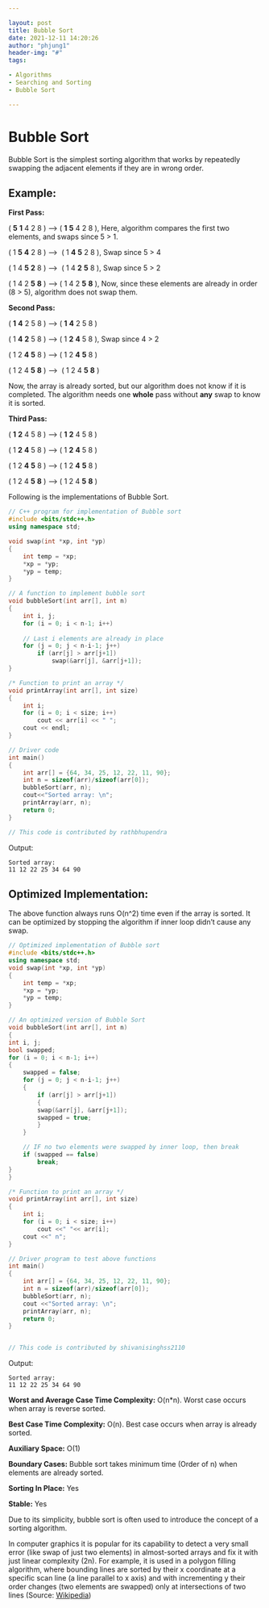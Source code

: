 ```yaml
---

layout: post
title: Bubble Sort
date: 2021-12-11 14:20:26
author: "phjung1"
header-img: "#"
tags:

- Algorithms
- Searching and Sorting
- Bubble Sort

---
```


# Bubble Sort

Bubble Sort is the simplest sorting algorithm that works by repeatedly swapping the adjacent elements if they are in wrong order.



## **Example:**

**First Pass:**

( **5** **1** 4 2 8 ) –> ( **1** **5** 4 2 8 ), Here, algorithm compares the first two elements, and swaps since 5 > 1.

( 1 **5** **4** 2 8 ) –>  ( 1 **4** **5** 2 8 ), Swap since 5 > 4

( 1 4 **5** **2** 8 ) –>  ( 1 4 **2** **5** 8 ), Swap since 5 > 2

( 1 4 2 **5** **8** ) –> ( 1 4 2 **5** **8** ), Now, since these elements are already in order (8 > 5), algorithm does not swap them.



**Second Pass:**

( **1** **4** 2 5 8 ) –> ( **1** **4** 2 5 8 )

( 1 **4** **2** 5 8 ) –> ( 1 **2** **4** 5 8 ), Swap since 4 > 2

( 1 2 **4** **5** 8 ) –> ( 1 2 **4** **5** 8 )

( 1 2 4 **5** **8** ) –>  ( 1 2 4 **5** **8** )

Now, the array is already sorted, but our algorithm does not know if it is completed. The algorithm needs one **whole** pass without **any** swap to know it is sorted.



**Third Pass:**

( **1** **2** 4 5 8 ) –> ( **1** **2** 4 5 8 )

( 1 **2** **4** 5 8 ) –> ( 1 **2** **4** 5 8 )

( 1 2 **4** **5** 8 ) –> ( 1 2 **4** **5** 8 )

( 1 2 4 **5** **8** ) –> ( 1 2 4 **5** **8** )



Following is the implementations of Bubble Sort.



```cpp
// C++ program for implementation of Bubble sort
#include <bits/stdc++.h>
using namespace std;

void swap(int *xp, int *yp)
{
	int temp = *xp;
	*xp = *yp;
	*yp = temp;
}

// A function to implement bubble sort
void bubbleSort(int arr[], int n)
{
	int i, j;
	for (i = 0; i < n-1; i++)	
	
	// Last i elements are already in place
	for (j = 0; j < n-i-1; j++)
		if (arr[j] > arr[j+1])
			swap(&arr[j], &arr[j+1]);
}

/* Function to print an array */
void printArray(int arr[], int size)
{
	int i;
	for (i = 0; i < size; i++)
		cout << arr[i] << " ";
	cout << endl;
}

// Driver code
int main()
{
	int arr[] = {64, 34, 25, 12, 22, 11, 90};
	int n = sizeof(arr)/sizeof(arr[0]);
	bubbleSort(arr, n);
	cout<<"Sorted array: \n";
	printArray(arr, n);
	return 0;
}

// This code is contributed by rathbhupendra

```

Output:

    Sorted array:
    11 12 22 25 34 64 90



## **Optimized Implementation:**

The above function always runs O(n^2) time even if the array is sorted. It can be optimized by stopping the algorithm if inner loop didn’t cause any swap.



```cpp
// Optimized implementation of Bubble sort
#include <bits/stdc++.h>
using namespace std;
void swap(int *xp, int *yp)
{
	int temp = *xp;
	*xp = *yp;
	*yp = temp;
}

// An optimized version of Bubble Sort
void bubbleSort(int arr[], int n)
{
int i, j;
bool swapped;
for (i = 0; i < n-1; i++)
{
	swapped = false;
	for (j = 0; j < n-i-1; j++)
	{
		if (arr[j] > arr[j+1])
		{
		swap(&arr[j], &arr[j+1]);
		swapped = true;
		}
	}

	// IF no two elements were swapped by inner loop, then break
	if (swapped == false)
		break;
}
}

/* Function to print an array */
void printArray(int arr[], int size)
{
	int i;
	for (i = 0; i < size; i++)
		cout <<" "<< arr[i];
	cout <<" n";
}

// Driver program to test above functions
int main()
{
	int arr[] = {64, 34, 25, 12, 22, 11, 90};
	int n = sizeof(arr)/sizeof(arr[0]);
	bubbleSort(arr, n);
	cout <<"Sorted array: \n";
	printArray(arr, n);
	return 0;
}


// This code is contributed by shivanisinghss2110

```

Output:

    Sorted array:
    11 12 22 25 34 64 90

**Worst and Average Case Time Complexity:** O(n*n). Worst case occurs when array is reverse sorted.



**Best Case Time Complexity:** O(n). Best case occurs when array is already sorted.



**Auxiliary Space:** O(1)



**Boundary Cases:** Bubble sort takes minimum time (Order of n) when elements are already sorted.



**Sorting In Place:** Yes



**Stable:** Yes

Due to its simplicity, bubble sort is often used to introduce the concept of a sorting algorithm.



In computer graphics it is popular for its capability to detect a very small error (like swap of just two elements) in almost-sorted arrays and fix it with just linear complexity (2n). For example, it is used in a polygon filling algorithm, where bounding lines are sorted by their x coordinate at a specific scan line (a line parallel to x axis) and with incrementing y their order changes (two elements are swapped) only at intersections of two lines (Source: [Wikipedia](http://en.wikipedia.org/wiki/Bubble_sort#In_practice))





